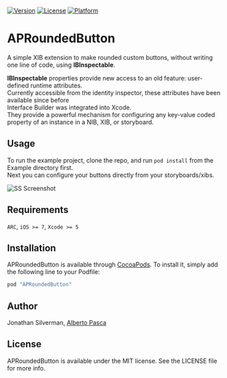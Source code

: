 [![Version](https://img.shields.io/cocoapods/v/APRoundedButton.svg?style=flat)](http://cocoapods.org/pods/APRoundedButton)
[![License](https://img.shields.io/cocoapods/l/APRoundedButton.svg?style=flat)](http://cocoapods.org/pods/APRoundedButton)
[![Platform](https://img.shields.io/cocoapods/p/APRoundedButton.svg?style=flat)](http://cocoapods.org/pods/APRoundedButton)

# APRoundedButton

A simple XIB extension to make rounded custom buttons, without writing one line of code, using **IBInspectable**.

**IBInspectable** properties provide new access to an old feature: user-defined runtime attributes.  
Currently accessible from the identity inspector, these attributes have been available since before  
Interface Builder was integrated into Xcode.  
They provide a powerful mechanism for configuring any key-value coded property of an instance in a NIB, XIB, or storyboard.

## Usage

To run the example project, clone the repo, and run `pod install` from the Example directory first.  
Next you can configure your buttons directly from your storyboards/xibs.

![SS Screenshot](https://raw.githubusercontent.com/elpsk/APRoundedButton/master/ss.png "SS")

## Requirements

`ARC`, `iOS >= 7`, `Xcode >= 5`

## Installation

APRoundedButton is available through [CocoaPods](http://cocoapods.org). To install
it, simply add the following line to your Podfile:

```ruby
pod "APRoundedButton"
```

## Author

Jonathan Silverman, [Alberto Pasca](https://www.albertopasca.it/whiletrue/)

## License

APRoundedButton is available under the MIT license. See the LICENSE file for more info.

